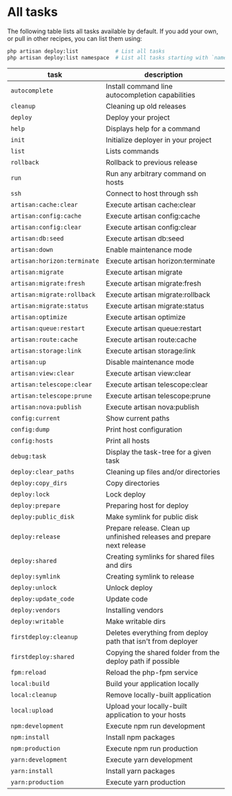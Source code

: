 # All tasks

The following table lists all tasks available by default. If you add your own, or pull in other recipes, you can list them using:

```bash
php artisan deploy:list            # List all tasks
php artisan deploy:list namespace  # List all tasks starting with `namespace:`
```

| task | description |
| - | - |
| `autocomplete`              | Install command line autocompletion capabilities |
| `cleanup`                   | Cleaning up old releases |
| `deploy`                    | Deploy your project |
| `help`                      | Displays help for a command |
| `init`                      | Initialize deployer in your project |
| `list`                      |  Lists commands |
| `rollback`                  | Rollback to previous release |
| `run`                       | Run any arbitrary command on hosts |
| `ssh`                       | Connect to host through ssh |
| `artisan:cache:clear`       | Execute artisan cache:clear |
| `artisan:config:cache`      | Execute artisan config:cache |
| `artisan:config:clear`      | Execute artisan config:clear |
| `artisan:db:seed`           | Execute artisan db:seed |
| `artisan:down`              | Enable maintenance mode |
| `artisan:horizon:terminate` | Execute artisan horizon:terminate |
| `artisan:migrate`           | Execute artisan migrate |
| `artisan:migrate:fresh`     | Execute artisan migrate:fresh |
| `artisan:migrate:rollback`  | Execute artisan migrate:rollback |
| `artisan:migrate:status`    | Execute artisan migrate:status |
| `artisan:optimize`          | Execute artisan optimize |
| `artisan:queue:restart`     | Execute artisan queue:restart |
| `artisan:route:cache`       | Execute artisan route:cache |
| `artisan:storage:link`      | Execute artisan storage:link |
| `artisan:up`                | Disable maintenance mode |
| `artisan:view:clear`        | Execute artisan view:clear |
| `artisan:telescope:clear`   | Execute artisan telescope:clear |
| `artisan:telescope:prune`   | Execute artisan telescope:prune |
| `artisan:nova:publish`      | Execute artisan nova:publish |
| `config:current`            | Show current paths |
| `config:dump`               | Print host configuration |
| `config:hosts`              | Print all hosts |
| `debug:task`                | Display the task-tree for a given task |
| `deploy:clear_paths`        | Cleaning up files and/or directories |
| `deploy:copy_dirs`          | Copy directories |
| `deploy:lock`               | Lock deploy |
| `deploy:prepare`            | Preparing host for deploy |
| `deploy:public_disk`        | Make symlink for public disk |
| `deploy:release`            | Prepare release. Clean up unfinished releases and prepare next release |
| `deploy:shared`             | Creating symlinks for shared files and dirs |
| `deploy:symlink`            | Creating symlink to release |
| `deploy:unlock`             | Unlock deploy |
| `deploy:update_code`        | Update code |
| `deploy:vendors`            | Installing vendors |
| `deploy:writable`           | Make writable dirs |
| `firstdeploy:cleanup`       | Deletes everything from deploy path that isn't from deployer |
| `firstdeploy:shared`        | Copying the shared folder from the deploy path if possible |
| `fpm:reload`                | Reload the php-fpm service |
| `local:build`               | Build your application locally |
| `local:cleanup`             | Remove locally-built application |
| `local:upload`              | Upload your locally-built application to your hosts |
| `npm:development`           | Execute npm run development |
| `npm:install`               | Install npm packages |
| `npm:production`            | Execute npm run production |
| `yarn:development`           | Execute yarn development |
| `yarn:install`               | Install yarn packages |
| `yarn:production`            | Execute yarn production |
